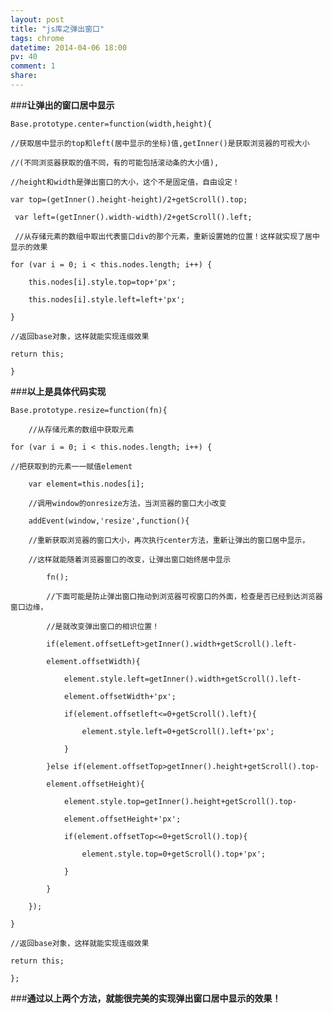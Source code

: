 ```yaml
---
layout: post
title: "js库之弹出窗口"
tags: chrome
datetime: 2014-04-06 18:00
pv: 40
comment: 1
share: 
---
```


###**让弹出的窗口居中显示**

	Base.prototype.center=function(width,height){
	
	//获取居中显示的top和left(居中显示的坐标)值,getInner()是获取浏览器的可视大小
	
	//(不同浏览器获取的值不同，有的可能包括滚动条的大小值),
	
	//height和width是弹出窗口的大小，这个不是固定值，自由设定！
	
	var top=(getInner().height-height)/2+getScroll().top;
	
	 var left=(getInner().width-width)/2+getScroll().left;
	 
	 //从存储元素的数组中取出代表窗口div的那个元素，重新设置她的位置！这样就实现了居中显示的效果
	 
	for (var i = 0; i < this.nodes.length; i++) {
	
		this.nodes[i].style.top=top+'px';
		
		this.nodes[i].style.left=left+'px';
		
	}
	
	//返回base对象，这样就能实现连缀效果
	
	return this;
	
	}
	
###**以上是具体代码实现**

	Base.prototype.resize=function(fn){
	
		//从存储元素的数组中获取元素
		
	for (var i = 0; i < this.nodes.length; i++) {
	
	//把获取到的元素一一赋值element
	
		var element=this.nodes[i];
		
		//调用window的onresize方法，当浏览器的窗口大小改变
		
		addEvent(window,'resize',function(){
		
		//重新获取浏览器的窗口大小，再次执行center方法，重新让弹出的窗口居中显示，
		
		//这样就能随着浏览器窗口的改变，让弹出窗口始终居中显示
		
			fn();
			
			//下面可能是防止弹出窗口拖动到浏览器可视窗口的外面，检查是否已经到达浏览器窗口边缘，
			
			//是就改变弹出窗口的相识位置！
			
			if(element.offsetLeft>getInner().width+getScroll().left-
			
			element.offsetWidth){
			
				element.style.left=getInner().width+getScroll().left-
				
				element.offsetWidth+'px';
				
				if(element.offsetleft<=0+getScroll().left){
				
					element.style.left=0+getScroll().left+'px';
					
				}
				
			}else if(element.offsetTop>getInner().height+getScroll().top-
			
			element.offsetHeight){
			
				element.style.top=getInner().height+getScroll().top-
				
				element.offsetHeight+'px';
				
				if(element.offsetTop<=0+getScroll().top){
				
					element.style.top=0+getScroll().top+'px';
					
				}
				
			}
			
		});
		
	}
	
	//返回base对象，这样就能实现连缀效果
	
	return this;
	
	};
	

###**通过以上两个方法，就能很完美的实现弹出窗口居中显示的效果！**